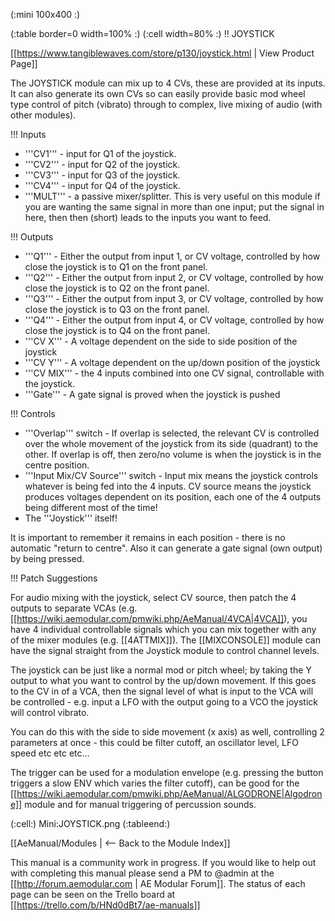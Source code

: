 (:mini 100x400 :)

(:table border=0 width=100% :)
(:cell width=80% :) 
!! JOYSTICK

[[https://www.tangiblewaves.com/store/p130/joystick.html | View Product Page]]

The JOYSTICK module can mix up to 4 CVs, these are provided at its inputs. It can also generate its own CVs so can easily provide basic mod wheel type control of pitch (vibrato) through to complex, live mixing of audio (with other modules).

!!! Inputs

* '''CV1''' - input for Q1 of the joystick.
* '''CV2''' - input for Q2 of the joystick.
* '''CV3''' - input for Q3 of the joystick.
* '''CV4''' - input for Q4 of the joystick.
* '''MULT''' - a passive mixer/splitter. This is very useful on this module if you are wanting the same signal in more than one input; put the signal in here, then then (short) leads to the inputs you want to feed.

!!! Outputs

* '''Q1''' - Either the output from input 1, or CV voltage,  controlled by how close the joystick is to Q1 on the front panel.
* '''Q2''' - Either the output from input 2, or CV voltage,  controlled by how close the joystick is to Q2 on the front panel.
* '''Q3''' - Either the output from input 3, or CV voltage,  controlled by how close the joystick is to Q3 on the front panel.
* '''Q4''' - Either the output from input 4, or CV voltage,  controlled by how close the joystick is to Q4 on the front panel.
* '''CV X''' - A voltage dependent on the side to side position of the joystick
* '''CV Y''' - A voltage dependent on the up/down position of the joystick
* '''CV MIX''' - the 4 inputs combined into one CV signal, controllable with the joystick.
* '''Gate'''  - A gate signal is proved when the joystick is pushed

!!! Controls

* '''Overlap''' switch - If overlap is selected, the relevant CV is controlled over the whole movement of the joystick from its side (quadrant)  to the other. If overlap is off, then zero/no volume is when the joystick is in the centre position.
* '''Input Mix/CV Source''' switch - Input mix means the joystick controls whatever is being fed into the 4 inputs. CV source means the joystick produces voltages dependent on its position, each one of the 4 outputs being different most of the time!
* The '''Joystick''' itself! 

It is important to remember it remains in each position - there is no automatic "return to centre". Also it can generate a gate signal (own output) by being pressed.

!!! Patch Suggestions

For audio mixing with the joystick, select CV source, then patch the 4 outputs to separate VCAs (e.g. [[https://wiki.aemodular.com/pmwiki.php/AeManual/4VCA|4VCA]]), you have 4 individual controllable signals which you can mix together with any of the mixer modules (e.g. [[4ATTMIX]]). The [[MIXCONSOLE]] module can have the signal straight from the Joystick module to control channel levels.

The joystick can be just like a normal mod or pitch wheel; by taking the Y output to what you want to control by the up/down movement. If this goes to the CV in of a VCA, then the signal level of what is input to the VCA will be controlled - e.g. input a LFO with the output going to a VCO the joystick will control vibrato.

You can do this with the side to side movement (x axis) as well, controlling 2 parameters at once - this could be filter cutoff, an oscillator level,  LFO speed etc etc etc... 

The trigger can be used for a modulation envelope (e.g. pressing the button triggers a slow ENV which varies the filter cutoff), can be good for the [[https://wiki.aemodular.com/pmwiki.php/AeManual/ALGODRONE|Algodrone]] module and for manual triggering of percussion sounds.



(:cell:) Mini:JOYSTICK.png
(:tableend:)

[[AeManual/Modules | <-- Back to the Module Index]]

This manual is a community work in progress. If you would like to help out with completing this manual please send a PM to @admin at the [[http://forum.aemodular.com | AE Modular Forum]].  The status of each page can be seen on the Trello board at [[https://trello.com/b/HNd0dBt7/ae-manuals]]


